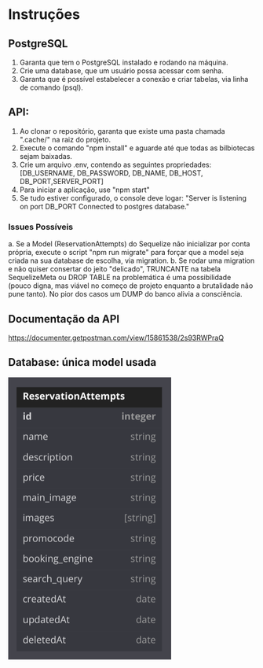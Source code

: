 # Instruções

## PostgreSQL

1. Garanta que tem o PostgreSQL instalado e rodando na máquina.
2. Crie uma database, que um usuário possa acessar com senha.
3. Garanta que é possível estabelecer a conexão e criar tabelas, via linha de comando (psql).

## API:

1. Ao clonar o repositório, garanta que existe uma pasta chamada ".cache/" na raiz do projeto.
2. Execute o comando "npm install" e aguarde até que todas as bilbiotecas sejam baixadas.
3. Crie um arquivo .env, contendo as seguintes propriedades: [DB_USERNAME, DB_PASSWORD, DB_NAME, DB_HOST, DB_PORT,SERVER_PORT]
4. Para iniciar a aplicação, use "npm start"
5. Se tudo estiver configurado, o console deve logar:
   "Server is listening on port DB_PORT
   Connected to postgres database."

### Issues Possíveis

a. Se a Model (ReservationAttempts) do Sequelize não inicializar por conta própria, execute o script "npm run migrate" para forçar que a model seja criada na sua database de escolha, via migration.
b. Se rodar uma migration e não quiser consertar do jeito "delicado", TRUNCANTE na tabela SequelizeMeta ou DROP TABLE na problemática é uma possibilidade (pouco digna, mas viável no começo de projeto enquanto a brutalidade não pune tanto). No pior dos casos um DUMP do banco alivia a consciência.

## Documentação da API

https://documenter.getpostman.com/view/15861538/2s93RWPraQ

## Database: única model usada

![image](./assets/initial_database.png)
